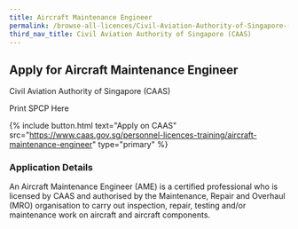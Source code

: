 ```yaml
---
title: Aircraft Maintenance Engineer
permalink: /browse-all-licences/Civil-Aviation-Authority-of-Singapore-(CAAS)/Aircraft-Maintenance-Engineer
third_nav_title: Civil Aviation Authority of Singapore (CAAS)
---
```


## Apply for Aircraft Maintenance Engineer

Civil Aviation Authority of Singapore (CAAS)

Print SPCP Here


{% include button.html text="Apply on CAAS" src="https://www.caas.gov.sg/personnel-licences-training/aircraft-maintenance-engineer" type="primary" %}

### Application Details

<p>An Aircraft Maintenance Engineer (AME) is a certified professional who is licensed by CAAS and authorised by the Maintenance, Repair and Overhaul (MRO) organisation to carry out inspection, repair, testing and/or maintenance work on aircraft and aircraft components.</p>

